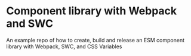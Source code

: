 # Component library with Webpack and SWC
An example repo of how to create, build and release an ESM component library with Webpack, SWC, and CSS Variables
